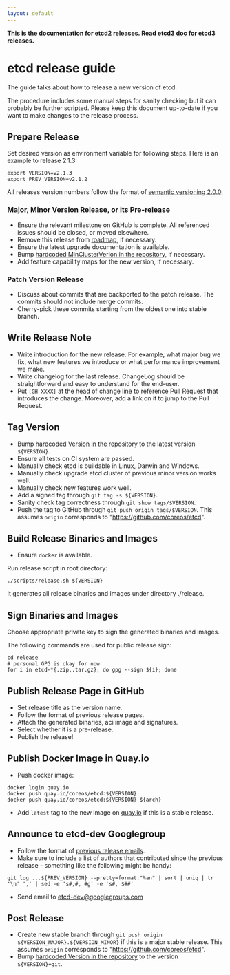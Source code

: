 ```yaml
---
layout: default
---
```


**This is the documentation for etcd2 releases. Read [etcd3 doc][v3-docs] for etcd3 releases.**

[v3-docs]: ../../docs.md#documentation


# etcd release guide

The guide talks about how to release a new version of etcd.

The procedure includes some manual steps for sanity checking but it can probably be further scripted. Please keep this document up-to-date if you want to make changes to the release process.

## Prepare Release

Set desired version as environment variable for following steps. Here is an example to release 2.1.3:

```
export VERSION=v2.1.3
export PREV_VERSION=v2.1.2
```

All releases version numbers follow the format of [semantic versioning 2.0.0](http://semver.org/).

### Major, Minor Version Release, or its Pre-release

- Ensure the relevant milestone on GitHub is complete. All referenced issues should be closed, or moved elsewhere.
- Remove this release from [roadmap](https://github.com/etcd-io/etcd/blob/master/ROADMAP.md), if necessary.
- Ensure the latest upgrade documentation is available.
- Bump [hardcoded MinClusterVerion in the repository](https://github.com/etcd-io/etcd/blob/master/version/version.go#L29), if necessary.
- Add feature capability maps for the new version, if necessary.

### Patch Version Release

- Discuss about commits that are backported to the patch release. The commits should not include merge commits.
- Cherry-pick these commits starting from the oldest one into stable branch.

## Write Release Note


- Write introduction for the new release. For example, what major bug we fix, what new features we introduce or what performance improvement we make.
- Write changelog for the last release. ChangeLog should be straightforward and easy to understand for the end-user.
- Put `[GH XXXX]` at the head of change line to reference Pull Request that introduces the change. Moreover, add a link on it to jump to the Pull Request.

## Tag Version

- Bump [hardcoded Version in the repository](https://github.com/etcd-io/etcd/blob/master/version/version.go#L30) to the latest version `${VERSION}`.
- Ensure all tests on CI system are passed.
- Manually check etcd is buildable in Linux, Darwin and Windows.
- Manually check upgrade etcd cluster of previous minor version works well.
- Manually check new features work well.
- Add a signed tag through `git tag -s ${VERSION}`.
- Sanity check tag correctness through `git show tags/$VERSION`.
- Push the tag to GitHub through `git push origin tags/$VERSION`. This assumes `origin` corresponds to "https://github.com/coreos/etcd".

## Build Release Binaries and Images

- Ensure `docker` is available.

Run release script in root directory:

```
./scripts/release.sh ${VERSION}
```

It generates all release binaries and images under directory ./release.

## Sign Binaries and Images

Choose appropriate private key to sign the generated binaries and images.

The following commands are used for public release sign:

```
cd release
# personal GPG is okay for now
for i in etcd-*{.zip,.tar.gz}; do gpg --sign ${i}; done
```

## Publish Release Page in GitHub

- Set release title as the version name.
- Follow the format of previous release pages.
- Attach the generated binaries, aci image and signatures.
- Select whether it is a pre-release.
- Publish the release!

## Publish Docker Image in Quay.io

- Push docker image:

```
docker login quay.io
docker push quay.io/coreos/etcd:${VERSION}
docker push quay.io/coreos/etcd:${VERSION}-${arch}
```

- Add `latest` tag to the new image on [quay.io](https://quay.io/repository/coreos/etcd?tag=latest&tab=tags) if this is a stable release.

## Announce to etcd-dev Googlegroup

- Follow the format of [previous release emails](https://groups.google.com/forum/#!forum/etcd-dev).
- Make sure to include a list of authors that contributed since the previous release - something like the following might be handy:

```
git log ...${PREV_VERSION} --pretty=format:"%an" | sort | uniq | tr '\n' ',' | sed -e 's#,#, #g' -e 's#, $##'
```

- Send email to etcd-dev@googlegroups.com

## Post Release

- Create new stable branch through `git push origin ${VERSION_MAJOR}.${VERSION_MINOR}` if this is a major stable release. This assumes `origin` corresponds to "https://github.com/coreos/etcd".
- Bump [hardcoded Version in the repository](https://github.com/etcd-io/etcd/blob/master/version/version.go#L30) to the version `${VERSION}+git`.
